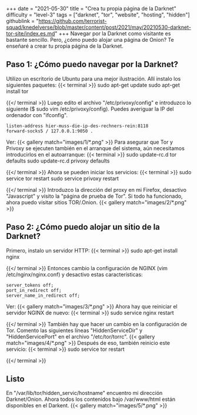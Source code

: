 +++
date = "2021-05-30"
title = "Crea tu propia página de la Darknet"
difficulty = "level-3"
tags = ["darknet", "tor", "website", "hosting", "hidden"]
githublink = "https://github.com/terrorist-squad/knedelverse/blob/master/content/post/2021/may/20210530-darknet-tor-site/index.es.md"
+++
Navegar por la Darknet como visitante es bastante sencillo. Pero, ¿cómo puedo alojar una página de Onion? Te enseñaré a crear tu propia página de la Darknet.
## Paso 1: ¿Cómo puedo navegar por la Darknet?
Utilizo un escritorio de Ubuntu para una mejor ilustración. Allí instalo los siguientes paquetes:
{{< terminal >}}
sudo apt-get update
sudo apt-get install tor 

{{</ terminal >}}
Luego edito el archivo "/etc/privoxy/config" e introduzco lo siguiente ($ sudo vim /etc/privoxy/config). Puedes averiguar la IP del ordenador con "ifconfig".
```
listen-address hier-muss-die-ip-des-rechners-rein:8118
forward-socks5 / 127.0.0.1:9050 .

```
Ver:
{{< gallery match="images/1/*.png" >}}
Para asegurar que Tor y Privoxy se ejecuten también en el arranque del sistema, aún necesitamos introducirlos en el autoarranque:
{{< terminal >}}
sudo update-rc.d tor defaults
sudo update-rc.d privoxy defaults

{{</ terminal >}}
Ahora se pueden iniciar los servicios:
{{< terminal >}}
sudo service tor restart
sudo service privoxy restart

{{</ terminal >}}
Introduzco la dirección del proxy en mi Firefox, desactivo "Javascript" y visito la "página de prueba de Tor". Si todo ha funcionado, ahora puedo visitar sitios TOR/.Onion.
{{< gallery match="images/2/*.png" >}}

## Paso 2: ¿Cómo puedo alojar un sitio de la Darknet?
Primero, instalo un servidor HTTP:
{{< terminal >}}
sudo apt-get install nginx

{{</ terminal >}}
Entonces cambio la configuración de NGINX (vim /etc/nginx/nginx.conf) y desactivo estas características:
```
server_tokens off;
port_in_redirect off;
server_name_in_redirect off;

```
Ver:
{{< gallery match="images/3/*.png" >}}
Ahora hay que reiniciar el servidor NGINX de nuevo:
{{< terminal >}}
sudo service nginx restart

{{</ terminal >}}
También hay que hacer un cambio en la configuración de Tor. Comento las siguientes líneas "HiddenServiceDir" y "HiddenServicePort" en el archivo "/etc/tor/torrc".
{{< gallery match="images/4/*.png" >}}
Después de eso, también reinicio este servicio:
{{< terminal >}}
sudo service tor restart

{{</ terminal >}}

## Listo
En "/var/lib/tor/hidden_servic/hostname" encuentro mi dirección Darknet/Onion. Ahora todos los contenidos bajo /var/www/html están disponibles en el Darkent.
{{< gallery match="images/5/*.png" >}}

